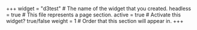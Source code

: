 +++
widget = "d3test"  # The name of the widget that you created.
headless = true  # This file represents a page section.
active = true  # Activate this widget? true/false
weight = 1  # Order that this section will appear in.
+++